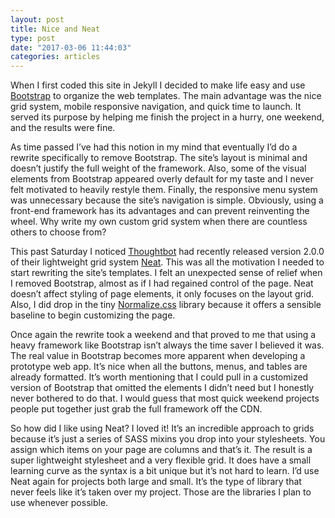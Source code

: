```yaml
---
layout: post
title: Nice and Neat
type: post
date: "2017-03-06 11:44:03"
categories: articles
---
```

When I first coded this site in Jekyll I decided to make life easy and use [Bootstrap](http://getbootstrap.com/) to organize the web templates. The main advantage was the nice grid system, mobile responsive navigation, and quick time to launch. It served its purpose by helping me finish the project in a hurry, one weekend, and the results were fine.

As time passed I’ve had this notion in my mind that eventually I’d do a rewrite specifically to remove Bootstrap. The site’s layout is minimal and doesn’t justify the full weight of the framework. Also, some of the visual elements from Bootstrap appeared overly default for my taste and I never felt motivated to heavily restyle them. Finally, the responsive menu system was unnecessary because the site’s navigation is simple. Obviously, using a front-end framework has its advantages and can prevent reinventing the wheel. Why write my own custom grid system when there are countless others to choose from?

This past Saturday I noticed [Thoughtbot](https://thoughtbot.com/) had recently released version 2.0.0 of their lightweight grid system [Neat](http://neat.bourbon.io/). This was all the motivation I needed to start rewriting the site’s templates. I felt an unexpected sense of relief when I removed Bootstrap, almost as if I had regained control of the page. Neat doesn’t affect styling of page elements, it only focuses on the layout grid. Also, I did drop in the tiny [Normalize.css](https://github.com/necolas/normalize.css/) library because it offers a sensible baseline to begin customizing the page.

Once again the rewrite took a weekend and that proved to me that using a heavy framework like Bootstrap isn’t always the time saver I believed it was. The real value in Bootstrap becomes more apparent when developing a prototype web app. It’s nice when all the buttons, menus, and tables are already formatted. It’s worth mentioning that I could pull in a customized version of Bootstrap that omitted the elements I didn’t need but I honestly never bothered to do that. I would guess that most quick weekend projects people put together just grab the full framework off the CDN.

So how did I like using Neat? I loved it! It’s an incredible approach to grids because it’s just a series of SASS mixins you drop into your stylesheets. You assign which items on your page are columns and that’s it. The result is a super lightweight stylesheet and a very flexible grid. It does have a small learning curve as the syntax is a bit unique but it’s not hard to learn. I’d use Neat again for projects both large and small. It’s the type of library that never feels like it’s taken over my project. Those are the libraries I plan to use whenever possible.